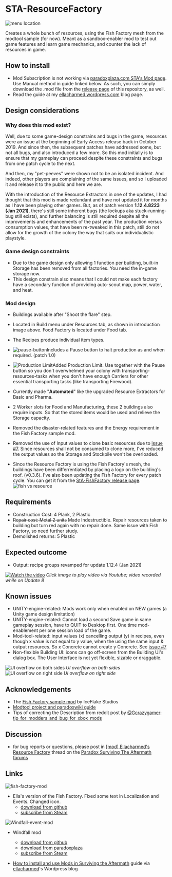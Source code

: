 # STA-ResourceFactory

![menu location](Assets/Images/sta-resource-factory-build-menu-location.jpg "menu location")

Creates a whole bunch of resources, using the Fish Factory mesh from the modtool sample (for now). Meant as a sandbox-enabler mod to test out game features and learn game mechanics, and counter the lack of resources in game.

## How to install

- Mod Subscription is not working via [paradoxplaza.com STA's Mod page](https://mods.paradoxplaza.com/games/surviving_aftermath). Use Manual method in guide linked below. As such, you can simply download the .mod file from the [release page](https://github.com/ellacharmed/STA-ResourceFactory/releases) of this repository, as well.
- Read the guide at my [ellacharmed.wordpress.com](https://ellacharmed.wordpress.com/2019/11/04/how-to-use-mods-in-surviving-the-aftermath/) blog page.

## Design considerations

### Why does this mod exist?

Well, due to some game-design constrains and bugs in the game, resources were an issue at the beginning of Early Access release back in October 2019. And since then, the subsequent patches have addressed some, but not all bugs, and also introduced a few more. So this mod initially is to ensure that my gameplay can proceed despite these constraints and bugs from one patch cycle to the next.

And then, my "pet-peeves" were shown not to be an isolated incident. And indeed, other players are complaining of the same issues, and so I uploaded it and release it to the public and here we are.

With the introduction of the Resource Extractors in one of the updates, I had thought that this mod is made redundant and have not updated it for months as I have been playing other games. But, as of patch version **1.12.4.8223 (Jan 2021)**, there's still some inherent bugs (the lockups aka stuck-running-bug still exists), and further balancing is still required despite all the improvements and enhancements of the past year. The production versus consumption values, that have been re-tweaked in this patch, still do not allow for the growth of the colony the way that suits our individualistic playstyle.

### Game design constraints

- Due to the game design only allowing 1 function per building, built-in Storage has been removed from all factories. You need the in-game storage now.
- This design constrain also means that I could not make each factory have a secondary function of providing auto-scout map, power, water, and heat.

### Mod design

- Buildings available after "Shoot the flare" step.

- Located in Build menu under Resources tab, as shown in introduction image above. Food Factory is located under Food tab.

- The Recipes produce individual item types.

- ![pause-button](Assets/Images/pause-button.png "pause-button")Includes a Pause button to halt production as and when required. (patch 1.0)

- ![Production Limit](Assets/Images/production-limit.png "Production Limit")Added Production Limit. Use together with the Pause button so you don't overwhelmed your colony with transporting-resources-tasks when you don't have enough Carriers for other essential transporting tasks (like transporting Firewood).

- Currently made "**Automated**" like the upgraded Resource Extractors for Basic and Pharma.

- 2 Worker slots for Food and Manufacturing, these 2 buildings also require inputs. So that the stored items would be used and relieve the Storage capacity.

- Removed the disaster-related features and the Energy requirement in the Fish Factory sample mod.

- Removed the use of Input values to clone basic resources due to [issue #7](https://github.com/ellacharmed/STA-ResourceFactory/issues/7). Since resources shall not be consumed to clone more, I've reduced the output values so the Storage and Stockpile won't be overloaded.

- Since the Resource Factory is using the Fish Factory's mesh, the buildings have been differrentiated by placing a logo on the building's roof. (v0.3.6). I've also been updating the Fish Factory for every patch cycle. You can get it from the [StA-FishFactory release page](https://github.com/ellacharmed/StA-FishFactory/releases). ![fish vs resource](Assets/Images/fish-vs-resource.jpg "fish vs resource")

## Requirements

- Construction Cost: 4 Plank, 2 Plastic
- ~~Repair cost: Metal 2 units~~ Made Indestructible. Repair resources taken to building but turn red again with no repair done. Same issue with Fish Factory, so need further study.
- Demolished returns: 5 Plastic

## Expected outcome

- Output: recipe groups revamped for update 1.12.4 (Jan 2021)

[![Watch the video](Assets/Images/vid_poster_image.jpg)](https://youtu.be/SMTmhD1iRSE "Click to play recipe-groups") _Click image to play video via Youtube; video recorded while on Update 8_

## Known issues

- UNITY-engine-related: Mods work only when enabled on NEW games (a Unity game design limitation)
- UNITY-engine-related: Cannot load a second Save game in same gameplay session, have to QUIT to Desktop first. One time mod-enablement per one session load of the game.
- Mod-tool-related: input values (x) cancelling output (y) in recipes, even though x value is not equal to y value, when the using the same input & output resources. So x Concrete cannot create y Concrete. See [issue #7](https://github.com/ellacharmed/STA-ResourceFactory/issues/7)
- Non-flexible Building UI: icons can go off-screen from the Building UI's dialog box. The User Interface is not yet flexible, sizable or draggable.

![UI overflow on both sides](Assets/Images/sta-resourcefactory-buildingUI-both.jpg "UI overflow on both sides") _UI overflow on both sides_ ![UI overflow on right side](Assets/Images/sta-resourcefactory-buildingUI-right.jpg "UI overflow on right side") _UI overflow on right side_

## Acknowledgements

- The [Fish Factory sample mod](https://github.com/iceflake/survivingtheaftermath) by IceFlake Studios
- [Modtool project and paradoxwiki guide](https://sta.paradoxwikis.com/Modding:_Basics)
- Tips of correcting the Description from reddit post by [@Gcrazygamer](https://www.reddit.com/user/Gcrazygamer/): [tip_for_modders_and_bug_for_xbox_mods](https://www.reddit.com/r/survivingtheaftermath/comments/dmq3kj/tip_for_modders_and_bug_for_xbox_mods/)

## Discussion

- for bug reports or questions, please post in [[mod] Ellacharmed's Resource Factory](https://forum.paradoxplaza.com/forum/index.php?threads/mod-ellacharmeds-resource-factory.1272140/) thread on the [Paradox Surviving The Aftermath forums](https://forum.paradoxplaza.com/forum/index.php?forums/surviving-the-aftermath.1060/)

## Links

![fish-factory-mod](https://steamuserimages-a.akamaihd.net/ugc/1769329128553792572/0D6D81F8EE4B776F7CEEEE9EA86640A4FE502DFC/?imw=5000&imh=5000&ima=fit&impolicy=Letterbox&imcolor=%23000000&letterbox=false "Fish Factory mod")

- Ella's version of the Fish Factory. Fixed some text in Localization and Events. Changed icon.
  - [download from github](https://github.com/ellacharmed/StA-FishFactory)
  - [subscribe from Steam](https://steamcommunity.com/sharedfiles/filedetails/?id=2472277310)

![Windfall-event-mod](https://steamuserimages-a.akamaihd.net/ugc/1769329097644045757/C08DB431BC041D7387946FC8C22E9AAE1A3096D0/?imw=637&imh=358&ima=fit&impolicy=Letterbox&imcolor=%23000000&letterbox=true "windfall event mod")

- Windfall mod

  - [download from github](https://github.com/ellacharmed/STA-Windfall)
  - [download from paradoxplaza](https://mods.paradoxplaza.com/mods/3571/Any)
  - [subscribe from Steam](https://steamcommunity.com/sharedfiles/filedetails/?id=2472277310)

- [How to install and use Mods in Surviving the Aftermath](https://ellacharmed.wordpress.com/2019/11/04/how-to-use-mods-in-surviving-the-aftermath/) guide via [ellacharmed](ellacharmed.wordpress.com)'s Wordpress blog
